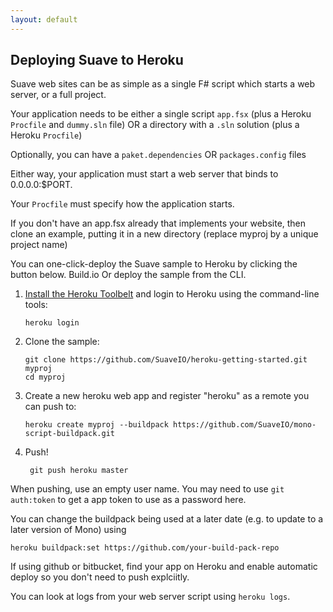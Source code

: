 ```yaml
---
layout: default
---
```


Deploying Suave to Heroku
----------------------------

Suave web sites can be as simple as a single F# script which starts a web server, or a full project.

Your application needs to be either a single script ``app.fsx`` (plus a Heroku ``Procfile`` and ``dummy.sln`` file) OR 
a directory with a ``.sln`` solution (plus a Heroku ``Procfile``)
	
Optionally, you can have a ``paket.dependencies`` OR ``packages.config`` files

Either way, your application must start a web server that binds to 0.0.0.0:$PORT.

Your ``Procfile`` must specify how the application starts.

If you don't have an app.fsx already that implements your website, then clone an example, putting it in a new directory (replace myproj by a unique project name)

You can one-click-deploy the Suave sample to Heroku by clicking the button below.
Build.io
Or deploy the sample from the CLI.


1. [Install the Heroku Toolbelt](https://toolbelt.heroku.com/) and login to Heroku using the command-line tools:

       heroku login

2. Clone the sample:

       git clone https://github.com/SuaveIO/heroku-getting-started.git myproj
       cd myproj

3. Create a new heroku web app and register "heroku" as a remote you can push to:

       heroku create myproj --buildpack https://github.com/SuaveIO/mono-script-buildpack.git 

4. Push!

        git push heroku master

When pushing, use an empty user name. You may need to use ``git auth:token`` to get a app token to use as a password here.

You can change the buildpack being used at a later date (e.g. to update to a later version of Mono) using 

    heroku buildpack:set https://github.com/your-build-pack-repo

If using github or bitbucket, find your app on Heroku and enable automatic deploy so you don't need to push explciitly.

You can look at logs from your web server script using ``heroku logs``.

